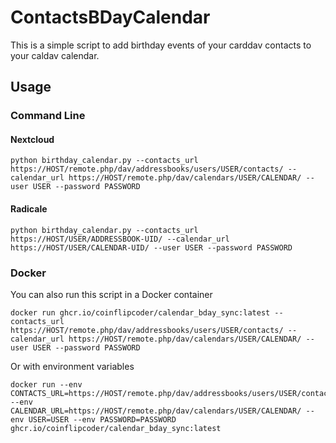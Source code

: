 # ContactsBDayCalendar

This is a simple script to add birthday events of your carddav contacts to your caldav calendar.

## Usage

### Command Line

#### Nextcloud
```
python birthday_calendar.py --contacts_url https://HOST/remote.php/dav/addressbooks/users/USER/contacts/ --calendar_url https://HOST/remote.php/dav/calendars/USER/CALENDAR/ --user USER --password PASSWORD
```
#### Radicale
```
python birthday_calendar.py --contacts_url https://HOST/USER/ADDRESSBOOK-UID/ --calendar_url https://HOST/USER/CALENDAR-UID/ --user USER --password PASSWORD
```

### Docker

You can also run this script in a Docker container

```
docker run ghcr.io/coinflipcoder/calendar_bday_sync:latest --contacts_url https://HOST/remote.php/dav/addressbooks/users/USER/contacts/ --calendar_url https://HOST/remote.php/dav/calendars/USER/CALENDAR/ --user USER --password PASSWORD
```
Or with environment variables
```
docker run --env CONTACTS_URL=https://HOST/remote.php/dav/addressbooks/users/USER/contacts/ --env CALENDAR_URL=https://HOST/remote.php/dav/calendars/USER/CALENDAR/ --env USER=USER --env PASSWORD=PASSWORD ghcr.io/coinflipcoder/calendar_bday_sync:latest
```
